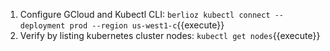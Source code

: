 1. Configure GCloud and Kubectl CLI: 
`berlioz kubectl connect --deployment prod --region us-west1-c`{{execute}}
2. Verify by listing kubernetes cluster nodes:
`kubectl get nodes`{{execute}}



